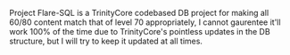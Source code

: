 Project Flare-SQL is a TrinityCore codebased DB project for making all 60/80 content match that of level 70 appropriately, I cannot gaurentee it'll work 100% of the time due to TrinityCore's pointless updates in the DB structure, but I will try to keep it updated at all times.
